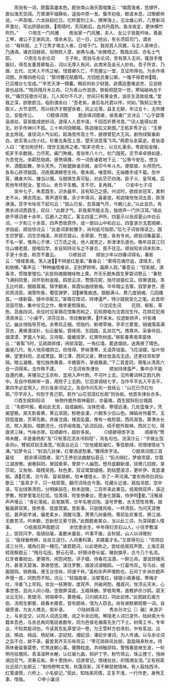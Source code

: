 <!-- { "loadSidebar": true } -->
　　雨翁有一词，颇露英雄本色，题张南山海天霞唱集云：“唱霞渔者，恁襟怀，直似海天空阔。万里潮平烟静处，遥指中原一发。蜃市初收，鲸波未息，过眼都休说。一声高唱，六龙扶起红日。忆昨罢钓江头，携琴海上，见汝雄心折。几卷新词声激壮，写出肝肠如铁。雨晴时，天风断后，血共丹霞热。鱼龙夜定，更休横竹吹烈。”
　　○雨生一门风雅
　　雨翁家一门风雅，夫人、女公子皆能吟咏，善画工琴，诸公子王谢风流，惜余未见。记一日，公他出，有长须奴司门，谓余曰：“每秋赋，上下江秀才竭主人者，日喧于门。我视其人风雅，与主人臭味合，乃通谒。诸衣冠赫奕，俗物败人意，谢弗与通。”余微哂之，黠哉此奴，亦名士气耶。
　　○雨生与余论词
　　壬子秋，雨翁与余论词，至有厚入无间，辄敛手推服曰，得吾友董晋卿每云，词以无厚入有间，此南宋及金元人妙处。吾子所言，乃唐、五代、北宋人不传之秘。惜晋卿久亡，不克握尘一堂，互证所得也。为余作填词图，并赠四绝句云：“那待簪花赋鹿鸣。方回姓氏重公卿。一锥不得君休既，已见楼台七宝成。”“辛苦天津一锦囊。眼前何处少豺狼。逃儒逃墨难逃世，见说桃源也战场。”“晓风残月木兰舟。只为青山作浪游。铁板铜琵空一世，寒毡破衲总千秋。”“痛饮狂歌亦可哀。几人知尔不凡才。世间只有黄金贵，误杀生涯故纸堆。”爱我之深，欲歌欲泣。临别谓余曰：“吾老矣，身后名托君以传，何如。”孰知公舍生取义，大节凛然。而以经济才期望余者，风尘沦落，益复无聊，年过五十，无所建立，安能传公。
　　○题填词图
　　题余填词图者，侯青甫广文诗云：“心于碧落袅游丝。容易能成绝妙词。道得人人意中语，千回百折费寻思。”“词人能得似君无。妙手传神兴不孤。三十年间饶眼福，陈迦陵后又斯图。”王柘芗秀才云：“玉箫金太玲珑。谁信词人气似虹。蹈海竞传高士节，披襟曾犯大王风。剧怜绿鬓垂新白，欲买青山住小红。珍重五条弦上意，楚天消息落飞鸿。”两君与余莫逆。青翁语人曰：“老剑用世材，惜世无能用之者。”柘芗亦奇士，以兄礼事余。粤匪陷金陵，柘芗手杀数贼，力尽死，阖门殉难。青翁年八十六，杜门饿死。志节卓卓俱如是，为吾党光。余羁愁抱病，感愤填膺，作一词告诸君地下云：“公等今安在。想当年、酒酣起舞，举头天外。万帐貔貅谁杀贼，金印今年斗大。便取彼、头颅而代。各有心肝须报国，况疮痍满眼苍生待。歌未阕，唾壶碎。无端撒手成千载。忽中宵、裸身大叫，慷当以慨。与贼俱生真可耻，对此茫茫四海。臣子义、皇穹难。后死他年终慰汝，誓河山、肯负平生概。言不尽，复再拜。”
　　○吴中七子词
　　吴中七子，朱君酉生，识余最早，且有知己之感。州试时，欲拔余冠军，某刺史不从，拂衣而出，寄声道珍重。余少年填词，喜豪放，和迦陵怅怅词五首，跌荡淋漓。百字令咏垓下起句云：“拔山已矣，忽英雄气尽，今朝儿女。”以此自负。有携余诗词质酉生，叹曰：“此群才气，非我辈所能企及，独倚声一门外汉耳。”缘此绝不填词者十余年。后避人之南汇，客主四篁二尹所，四篁示以张叔夏山中白云词，一夕和三十余首，四声悉依原作，成一册曰山中和白云。四篁录示戈君顺卿，求指疵，顺翁惊诧云：“此是词家射雕手，尚何疵可指耶。”后七子词皆得读之。酉生宗梦窗，闰生宗梅溪，井叔宗碧山，余草窗、竹屋，各有专尚。顺翁词集最富，不名一家，惟用心于律，订万氏之讹，他人或苦之，弥津津乐道也。晚年自袁江归住山塘老屋，提唱后学。余自知持论与之不甚合，竟不往见。顺翁知余词未刻本，手录十余首，称赏不置云。
　　○顺翁词
　　顺翁少年以四春词得名，春影云：“缕缕柔魂，荡入迷，不辨是红是翠。”春香云：“熏得花魂尽返，漾晴天，百和依稀。”春声云：“种种幽情难诉，正别梦娇啼，画屏人寂。”春意云：“钗影腻，酒香浓，惯暗里惺忪。”此皆钩魂摄魄咏物上乘。齐天乐题朱酉生萝碧词卷云：“春愁飞满斜阳里，风怀到秋逾瘦。鸥思云凉，莺情花昵，抛尽锁窗红豆。琼箫谱就。羡玉比吟肩，细敲蓉漏。锦字翻来，紫霞仙曲绕歌袖。华年暗尘去骤。寂寥身世，感风雨消受。湘管吹香，蜀弦弹梦，泪蝉笺痕透。银醅满斗。费几度销魂，几回搔首。一缕新霜，镜中添鬓又。”翠薇花馆词，持律谨严，特少跳脱变化之笔。此首却流丽尽致，集中仅见之作，晚年更颓唐矣。
　　○沈闰生词
　　花阴、柳影、草色、苔痕四词，余往时见翠薇花馆集而和之，后知原唱为沈君闰生作。花阴花犯用清真体云：“小阑干，浓芬压处，帘纹散新霁。环来未。仅遮断娇声，纤影难记。幽丛悄指导芳地。余寒风正细。但隐约、断襟零袖，亭亭兰雾里。销魂落英满苔衣，黄蜂漫误扑，仙云鬟髻。霏绛雨、东园路，乱扶花气。携尊共、采香伴侣，烟漠漠、罗菌人乍起。又待取、瘦蟾摇梦，红箫吹树底。”柳影春霁用草窗体云：“香絮飞时，见疏疏碎缕，闲锁深碧。一角红墙，雾遮烟绕，迷离换了晴色。画阑几尺。有人悄背楼阴立。但怪得、罗袂薄寒，无语弄瑶笛。飞花误蝶，坠叶惊蝉，望里斜阳，总成萧瑟。算江潭、西风又紧，鞭丝低袅去无迹。还更纹帘和梦隔。暗尘凝晚，惺忪独倚黄昏，半蟾窗外，翠痕飘直。”下二首差同，用笔从清真六丑一词得来。戈作殊不逮。
　　○戈词有失律处
　　顺翁持律虽严，集中亦不能自遵约束。夹锺羽之玉京秋，宜用入声叶韵，不可叶上去，见所著词林正韵凡例中。及自作杨柳岸一首，用院子上去韵。忆旧游调结七字，当作平平去入平去平，第四字必宜用入，历引各家词证之。及自作问东风一首结云：“山花已尽红杜鹃。”尽字非入，何恕于责己耶。若作“山花泪湿红杜鹃”则协矣。他首失律处亦多。
　　○酉生赋斜阳词
　　咏物作题外取神最妙，亦最难。酉生赋斜阳台城路云：“韦郎吟鬓，看如此无言，自成幽抑。淡抹危墙，寒侵远浦，几处弦催夕。凭阑望极。渐天影昏黄，霁云浓寂。粉艳金凄，六朝多少旧山色。婵娟尚怜暮节。玉钗低度曲，芳草先歇。井废沈烟，楼高坠露，惟有一痕愁碧。西风渐急。算渭水长流，照人离别。暗数流光，戍亭闻夜笛。”此词后段，纯乎题外取神。西风三句，得唐贤三昧，气味亦厚。较顺卿作，超妙多矣。
　　○顺卿得炼字法
　　顺卿有“莺啼未醒，半是垂杨影”及“只有落花流水冷斜阳”，洵名句也。浣溪沙云：“手拨幺弦金凤，臂销双钏玉鱼宽。”祝英台近云：“仅他裙扇凝红，筝弦欹绿，但恨缕情丝飞满。”如梦令云：“别泪几丝弹，红晕酒波愁重。”雅得炼字法。
　　○题填词图三首最佳
　　题余填词图者，吴门王养初法曲献仙音云：“铅点绡红，梦痕帘碧，廿载江湖游倦。谢巷斜阳，冒园衰草，曾原个人幽怨。想月底翻新谱，琼箫几回按。翠莎软。又匆匆、踏残吴苑。秋色里，双证鹭盟缱绻。韵贴楚波凉，更听伊、青瑟凄婉。酒花蔫，况今宵、容易肠断。怕★楼镫ㄠ，添了一声河满。”娄东杨师白洞仙歌云：“是真才子，只一枝斑管。翻尽词场古今案。任藏头记谱，鬲指寻腔，空中语，写出绿箫清怨。分明姝丽在，粉本迦陵，二百年来此重见。纸阁倚双声，溪近罗敷，照梦里笔花红炫。恰羡得、吹笙傍秦台，愿身化银簧，待伊呵爰。”汪稚泉声声慢云：“青衫落拓，彩笔飘零，廿年名艳词场。溪号罗敷，水天惯性鸳鸯。烟鬟画屏双笑，按参差、低度霓裳。思影事，只迦陵风格，一样清狂。为问天涯倦侣，甚声偷字减，偏老柔乡。酒醒乌篷，萧萧几树垂杨。尊前坠欢重觅，换江湖、无数苍凉。吟未歇，恐新愁又萦寸肠。”此图题者甚众，当以此三词，为深得鄙人情事。
　　○纸阁双声图题词
　　余忧患余生，中年得妇灵石山人，小住罗敷溪上，拔钗问字，临镜拈毫，虽数米量盐，吟事不废。会秋赋，山人以诗赠别云：“瘦绿垂杨柳，丝丝又送行。人间重科第，夫婿最才名。”又尝得句云：“帘阴白浸三分月，墙角红疏一穗花。”诸君题词，以此艳称之。尝绘纸阁双声图，上海王菽畦观察题云：“残月屯田，野云石帚，好随诗卷长留。赌到旗亭，古今几个名流。红牙者番拍出，更堪怜、闲怨闲愁。评子细、待看花沽酒，一醉兰舟。漫说琼楼风月，甚青天碧海，渺渺悠悠。溪住罗敷，烟波试语眠鸥。一灯最怜双，写乌丝、细画银钩。销艳福，便玉台佳咏，同谱千秋。”盖和余声声慢韵也。云间丁步洲亦题声声慢一首，同韵而不知。词云：“轻描眉翠，淡擘笺红，镜钿小阁春留。寒梅才吐，冷香飞上帘钩。妆台一枝箫按，度双声、共破闲愁。搔首问，怅浮云天末，心事悠悠。且向人间小隐，恁银屏深底，玉唱珠酬。梦稳鸳鸯，直教妒杀沙鸥。碧天淡云无际，笑银河、转隔牵牛。算艳福，只刘纲夫妇，同此前修。”此图姚石甫方伯、汤雨生都督、姚春木徵君，皆有题咏，惜为人窃去。尚有谢默卿观察一词，自缀旁谱，为友人携去，俟补录。
　　○陆树斋词
　　秀水孙次公［氵融］来游沪上，与余定交，以同人词选见赠，阅之半余旧雨。琴隐老人词已录外，陆树斋大令籍本吾邑，与余总角同笔砚者数年，同为邑侯毛循斋先生门下士。树斋工书，专举业，不知其能词也。今读其东虬草堂词一卷，为王雪轩方伯序刻，中有茗战、瓜战、棋战、拇战、杨妃袜，宓妃枕、湘妃泪、潘妃步诸词，为人传诵。以与余论词之旨不合，故不录。最爱其齐天乐咏帘云：“枣花琐碎风丝弱，盈盈隔来秋水。待燕休垂留香莫卷，忙煞连朝心事。瞢腾枕底。共响触琼钩，警残春是袜生波，一轮明月挂檐际。青溪溪畔水榭，认红阑九曲，斜护丁字。粉竹筛云，珠尘搅寸，悄纳湖边花气。浓春云矣。笑十里扬州，旧游曾记。恨绪丝丝，织残湘女泪。”又有祝英台近邱六女郎云：“剧怜野鸭文鸳，秋篷双影，浑不解琵琶情味。有人翦烛西冷，红笺谱恨，六桥上、小名偷记。”观此，知陆弟风情，正复不浅，一行作吏，身殉王事，惜哉。
　　○李小瀛词
